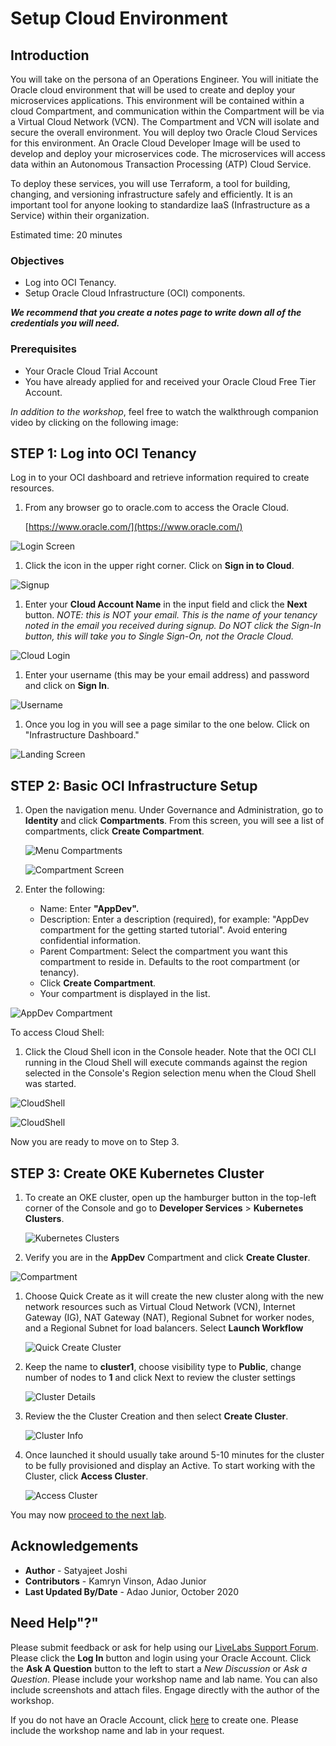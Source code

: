 # Setup Cloud Environment

## Introduction

You will take on the persona of an Operations Engineer. You will initiate the Oracle cloud environment that will be used to create and deploy your microservices applications. This environment will be contained within a cloud Compartment, and communication within the Compartment will be via a Virtual Cloud Network (VCN). The Compartment and VCN will isolate and secure the overall environment. You will deploy two Oracle Cloud Services for this environment. An Oracle Cloud Developer Image will be used to develop and deploy your microservices code. The microservices will access data within an Autonomous Transaction Processing (ATP) Cloud Service.

To deploy these services, you will use Terraform, a tool for building, changing, and versioning infrastructure safely and efficiently. It is an important tool for anyone looking to standardize IaaS (Infrastructure as a Service) within their organization.

Estimated time: 20 minutes

### Objectives

- Log into OCI Tenancy.
- Setup Oracle Cloud Infrastructure (OCI) components.  

***We recommend that you create a notes page to write down all of the credentials you will need.***

### Prerequisites

- Your Oracle Cloud Trial Account
- You have already applied for and received your Oracle Cloud Free Tier Account.

*In addition to the workshop*, feel free to watch the walkthrough companion video by clicking on the following image:
[](youtube:wIoLDX7iWXo)

## **STEP 1:** Log into OCI Tenancy

   Log in to your OCI dashboard and retrieve information required to create resources.

1. From any browser go to oracle.com to access the Oracle Cloud.

    [https://www.oracle.com/](https://www.oracle.com/)

  ![Login Screen](images/login-screen.png " ")

1. Click the icon in the upper right corner.  Click on **Sign in to Cloud**.

  ![Signup](images/signup.png " ")

1. Enter your **Cloud Account Name** in the input field and click the **Next** button.  *NOTE: this is NOT your email. This is the name of your tenancy noted in the email you received during signup. Do NOT click the Sign-In button, this will take you to Single Sign-On, not the Oracle Cloud.*

  ![Cloud Login](images/cloud-login-tenant.png " ")

1. Enter your username (this may be your email address) and password and click on **Sign In**.  

  ![Username](images/username.png " ")

1. Once you log in you will see a page similar to the one below. Click on "Infrastructure Dashboard."

  ![Landing Screen](images/landingScreen2.png " ")

## **STEP 2:** Basic OCI Infrastructure Setup

1. Open the navigation menu. Under Governance and Administration, go to **Identity** and click **Compartments**. From this screen, you will see a list of compartments, click **Create Compartment**.

   ![Menu Compartments](images/OCI-1.png " ")

   ![Compartment Screen](images/compartmentScreen.png " ")

1. Enter the following:
      - Name: Enter **"AppDev".**
      - Description: Enter a description (required), for example: "AppDev compartment for the getting started tutorial". Avoid                   entering confidential information.
      - Parent Compartment: Select the compartment you want this compartment to reside in. Defaults to the root compartment (or                 tenancy).
      - Click **Create Compartment**.
      - Your compartment is displayed in the list.

  ![AppDev Compartment](images/OCI-2.png " ")

To access Cloud Shell:

1. Click the Cloud Shell icon in the Console header. Note that the OCI CLI running in the Cloud Shell will execute commands against         the region selected in the Console's Region selection menu when the Cloud Shell was started.

  ![CloudShell](images/cloudshell-1.png " ")

  ![CloudShell](images/cloudshell-2.png " ")

Now you are ready to move on to Step 3.

## **STEP 3:** Create OKE Kubernetes Cluster

1. To create an OKE cluster, open up the hamburger button in the top-left corner of the Console and go to **Developer Services** >   **Kubernetes Clusters**.

   ![Kubernetes Clusters](images/OKE1.png " ")

1. Verify you are in the **AppDev** Compartment and click **Create Cluster**.

  ![Compartment](images/createCluster.png " ")

1. Choose Quick Create as it will create the new cluster along with the new network resources such as Virtual Cloud Network (VCN), Internet Gateway (IG), NAT Gateway (NAT), Regional Subnet for worker nodes, and a Regional Subnet for load balancers. Select **Launch Workflow**

   ![Quick Create Cluster](images/OKE-2.png " ")

1. Keep the name to **cluster1**, choose visibility type to **Public**, change number of nodes to **1** and click Next to review the cluster settings

   ![Cluster Details](images/OKE-3.PNG " ")

1. Review the the Cluster Creation and then select **Create Cluster**.

   ![Cluster Info](images/OKE-5.png " ")

1. Once launched it should usually take around 5-10 minutes for the cluster to be fully provisioned and display an Active. To start working with the Cluster, click  **Access Cluster**.

   ![Access Cluster](images/OKE-4.png " ")

You may now [proceed to the next lab](#next).

## Acknowledgements

- **Author** - Satyajeet Joshi
- **Contributors** -  Kamryn Vinson, Adao Junior
- **Last Updated By/Date** - Adao Junior, October 2020

## Need Help"?"

Please submit feedback or ask for help using our [LiveLabs Support Forum](https://community.oracle.com/tech/developers/categories/livelabsdiscussions). Please click the **Log In** button and login using your Oracle Account. Click the **Ask A Question** button to the left to start a *New Discussion* or *Ask a Question*.  Please include your workshop name and lab name.  You can also include screenshots and attach files.  Engage directly with the author of the workshop.

If you do not have an Oracle Account, click [here](https://profile.oracle.com/myprofile/account/create-account.jspx) to create one.   Please include the workshop name   and lab in your request.
